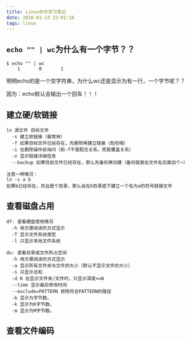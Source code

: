 ```yaml
---
title: Linux命令学习笔记
date: 2016-01-23 22:01:18
tags: linux
---
```


## `echo "" | wc`为什么有一个字节？？

```
$ echo "" | wc
    1       0       1
```

明明echo的是一个空字符串，为什么wc还是显示为有一行，一个字节呢？？

因为：echo默认会输出一个回车！！！

## 建立硬/软链接

```
ln 源文件 目标文件
  -s 建立软链接（最常用）
  -f 如果目标文件已经存在，先删除再建立链接（危险哦）
  -i 在删除操作前询问（和-f不是配合关系，而是覆盖关系）
  -v 显示链接详细信息
  --backup 如果目前文件已经存在，那么先备份再创建（备份就是在文件名后面加个~）

注意一种情况：
ln -s a b
如果b已经存在，并且是个目录，那么会在b目录底下建立一个名为a的符号链接文件
```

## 查看磁盘占用

```
df: 查看硬盘使用情况
  -h 用方便阅读的方式显示
  -T 显示文件系统类型
  -l 只显示本地文件系统

du: 查看目录或文件所占空间
  -h 用方便阅读的方式显示
  -a 显示所有文件夹与文件的大小（默认不显示文件的大小）
  -s 只显示总和
  -d N 在显示文件夹/文件时，只显示深度<=N
  --time 显示最后修改时间
  --exclude=PATTERN 排除符合PATTERN的路径
  -b 显示为字节数。
  -k 显示为K字节数。
  -m 显示为M字节数。
```

## 查看文件编码



